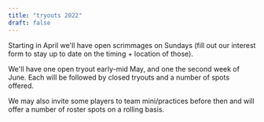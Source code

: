 ```yaml
---
title: "tryouts 2022"
draft: false
---
```


Starting in April we'll have open scrimmages on Sundays (fill out our
interest form to stay up to date on the timing + location of those). 

We'll have one open tryout early-mid May, and one the second week of June.
Each will be followed by closed tryouts and a number of spots offered.

We may also invite some players to team mini/practices before then and will
offer a number of roster spots on a rolling basis.
